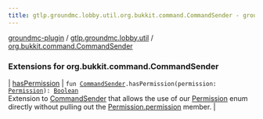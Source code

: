 ```yaml
---
title: gtlp.groundmc.lobby.util.org.bukkit.command.CommandSender - groundmc-plugin
---
```


[groundmc-plugin](../../index.html) / [gtlp.groundmc.lobby.util](../index.html) / [org.bukkit.command.CommandSender](.)

### Extensions for org.bukkit.command.CommandSender

| [hasPermission](has-permission.html) | `fun `[`CommandSender`](https://hub.spigotmc.org/javadocs/spigot/org/bukkit/command/CommandSender.html)`.hasPermission(permission: `[`Permission`](../../gtlp.groundmc.lobby.enums/-permission/index.html)`): `[`Boolean`](https://kotlinlang.org/api/latest/jvm/stdlib/kotlin/-boolean/index.html)<br>Extension to [CommandSender](https://hub.spigotmc.org/javadocs/spigot/org/bukkit/command/CommandSender.html) that allows the use of our [Permission](../../gtlp.groundmc.lobby.enums/-permission/index.html) enum directly without pulling out the [Permission.permission](../../gtlp.groundmc.lobby.enums/-permission/permission.html) member. |

